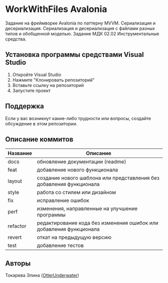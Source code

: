 # WorkWithFiles Avalonia
Задание на фреймворке Avalonia по паттерну MVVM. Сериализация и десериализация.
Сериализация и десериализация с файлами разных типов и обобщенной моделью.
Задание МДК 02.02 Инструментальные средства.

## Установка программы средствами Visual Studio
1. Откройте Visual Studio
2. Нажмите "Клонировать репозиторий"
3. Вставьте ссылку на репозиторий
4. Запустите проект

## Поддержка
Если у вас возникнут какие-либо трудности или вопросы, создайте обсуждение в этом репозитории.

## Описание коммитов
| Название | Описание                                                             |
| -------- | -------------------------------------------------------------------- |
| docs     | обновление документации (readme)                                     |
| feat     | добавление нового функционала                                        |
| layout   | создание нового шаблона или представления без добавления функционала |
| style    | работа со стилем или дизайном                                        |
| fix      | исправление ошибок                                                   |
| perf     | изменения, направленные на улучшение программы                       |
| refactor | редактирование кода без изменения ошибок или добавления функционала  |
| revert   | откат на предыдущую версию                                           |
| test     | добавление тестов                                                    |

## Авторы
Токарева Элина ([OtterUnderwater](https://github.com/OtterUnderwater))